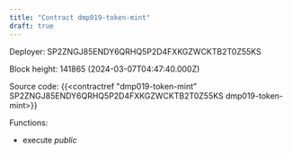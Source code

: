 ```yaml
---
title: "Contract dmp019-token-mint"
draft: true
---
```

Deployer: SP2ZNGJ85ENDY6QRHQ5P2D4FXKGZWCKTB2T0Z55KS


 



Block height: 141865 (2024-03-07T04:47:40.000Z)

Source code: {{<contractref "dmp019-token-mint" SP2ZNGJ85ENDY6QRHQ5P2D4FXKGZWCKTB2T0Z55KS dmp019-token-mint>}}

Functions:

* execute _public_
